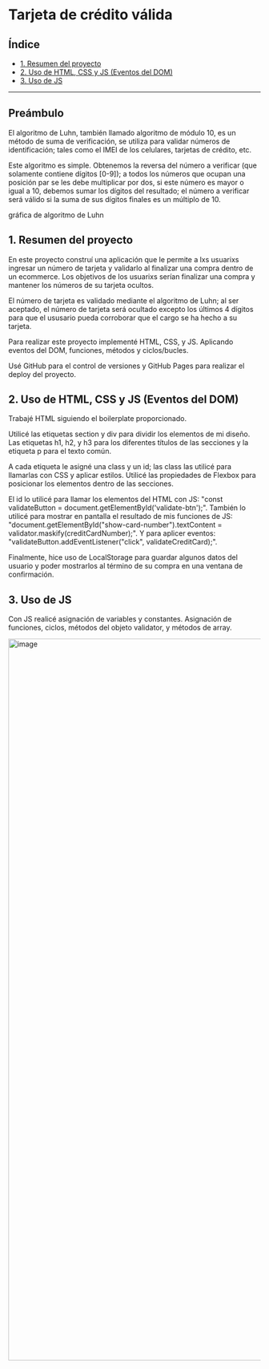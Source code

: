 # Tarjeta de crédito válida

## Índice

* [1. Resumen del proyecto](#1-resumen-del-proyecto)
* [2. Uso de HTML, CSS y JS (Eventos del DOM)](#2-uso-de-html-css-y-js-(eventos-del-dom))
* [3. Uso de JS](#3-uso-de-js)

***
## Preámbulo
El algoritmo de Luhn, también llamado algoritmo de módulo 10, es un método de suma de verificación, se utiliza para validar números de identificación; tales como el IMEI de los celulares, tarjetas de crédito, etc.

Este algoritmo es simple. Obtenemos la reversa del número a verificar (que solamente contiene dígitos [0-9]); a todos los números que ocupan una posición par se les debe multiplicar por dos, si este número es mayor o igual a 10, debemos sumar los dígitos del resultado; el número a verificar será válido si la suma de sus dígitos finales es un múltiplo de 10.

gráfica de algoritmo de Luhn

## 1. Resumen del proyecto

En este proyecto construí una aplicación que le permite a lxs usuarixs ingresar 
un número de tarjeta y validarlo al finalizar una compra dentro de un ecommerce. 
Los objetivos de los usuarixs serían finalizar una compra y mantener los números 
de su tarjeta ocultos. 

El número de tarjeta es validado mediante el algoritmo de Luhn; al ser aceptado,
el número de tarjeta será ocultado excepto los últimos 4 dígitos para que el ususario
pueda corroborar que el cargo se ha hecho a su tarjeta.

Para realizar este proyecto implementé HTML, CSS, y JS. 
Aplicando eventos del DOM, funciones, métodos y ciclos/bucles.

Usé GitHub para el control de versiones y GitHub Pages para realizar el deploy del proyecto.

## 2. Uso de HTML, CSS y JS (Eventos del DOM)
Trabajé HTML siguiendo el boilerplate proporcionado. 

Utilicé las etiquetas section y div para dividir los elementos de mi diseño.
Las etiquetas h1, h2, y h3 para los diferentes títulos de las secciones y 
la etiqueta p para el texto común. 

A cada etiqueta le asigné una class y un id; las class las utilicé para llamarlas 
con CSS y aplicar estilos. Utilicé las propiedades de Flexbox para posicionar los elementos 
dentro de las secciones. 

El id lo utilicé para llamar los elementos del HTML con JS: 
"const validateButton = document.getElementById('validate-btn');".
También lo utilicé para mostrar en pantalla el resultado de mis funciones de JS: 
"document.getElementById("show-card-number").textContent = validator.maskify(creditCardNumber);". 
Y para aplicer eventos: 
"validateButton.addEventListener("click", validateCreditCard);".

Finalmente, hice uso de LocalStorage para guardar algunos datos del usuario y poder mostrarlos al término
de su compra en una ventana de confirmación.

## 3. Uso de JS 
Con JS realicé asignación de variables y constantes. Asignación de funciones, ciclos, métodos del objeto validator,
y métodos de array.

<img width="1440" alt="image" src="https://user-images.githubusercontent.com/123616840/235721884-b836a74b-f50b-4168-bd79-4edc7ee159db.png">
